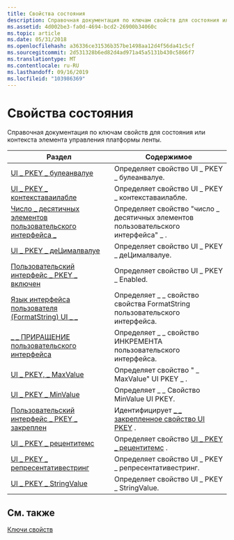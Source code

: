 ```yaml
---
title: Свойства состояния
description: Справочная документация по ключам свойств для состояния или контекста элемента управления платформы ленты.
ms.assetid: 4d002be3-fa0d-4694-bcd2-26900b34060c
ms.topic: article
ms.date: 05/31/2018
ms.openlocfilehash: a36336ce31536b357be1498aa12d4f56da41c5cf
ms.sourcegitcommit: 2d531328b6ed82d4ad971a45a5131b430c5866f7
ms.translationtype: MT
ms.contentlocale: ru-RU
ms.lasthandoff: 09/16/2019
ms.locfileid: "103986369"
---
```

# <a name="state-properties"></a>Свойства состояния

Справочная документация по ключам свойств для состояния или контекста элемента управления платформы ленты.



| Раздел                                                                                                | Содержимое                                                                                                               |
|------------------------------------------------------------------------------------------------------|------------------------------------------------------------------------------------------------------------------------|
| [UI \_ PKEY \_ булеанвалуе](windowsribbon-reference-properties-uipkey-booleanvalue.md)                 | Определяет свойство UI \_ PKEY \_ булеанвалуе.<br/>                                                             |
| [UI \_ PKEY \_ контекставаилабле](windowsribbon-reference-properties-uipkey-contextavailable.md)         | Определяет свойство UI \_ PKEY \_ контекставаилабле.<br/>                                                         |
| [Число \_ десятичных элементов пользовательского интерфейса \_](windowsribbon-reference-properties-uipkey-decimalplaces.md)               | Определяет свойство "число \_ десятичных элементов пользовательского интерфейса" \_ .<br/>                                                            |
| [UI \_ PKEY \_ деЦималвалуе](windowsribbon-reference-properties-uipkey-decimalvalue.md)                 | Определяет свойство UI \_ PKEY \_ деЦималвалуе.<br/>                                                             |
| [Пользовательский интерфейс \_ PKEY \_ включен](windowsribbon-reference-properties-uipkey-enabled.md)                           | Определяет свойство UI \_ PKEY \_ Enabled.<br/>                                                                  |
| [Язык интерфейса пользователя (FormatString) UI \_ \_](windowsribbon-reference-properties-uipkey-formatstring.md)                 | Определяет \_ \_ свойство свойства FormatString пользовательского интерфейса.<br/>                                                             |
| [\_ \_ ПРИРАЩЕНИЕ пользовательского интерфейса](windowsribbon-reference-properties-uipkey-increment.md)                       | Определяет \_ \_ свойство ИНКРЕМЕНТА пользовательского интерфейса.<br/>                                                                |
| [UI \_ PKEY, \_ MaxValue](windowsribbon-reference-properties-uipkey-maxvalue.md)                         | Определяет свойство " \_ MaxValue" UI PKEY \_ .<br/>                                                                 |
| [UI \_ PKEY \_ MinValue](windowsribbon-reference-properties-uipkey-minvalue.md)                         | Определяет \_ \_ Свойство MinValue UI PKEY.<br/>                                                                 |
| [Пользовательский интерфейс \_ PKEY \_ закреплен](windowsribbon-reference-properties-uipkey-pinned.md)                             | Идентифицирует [ \_ \_ закрепленное свойство UI PKEY](windowsribbon-reference-properties-uipkey-pinned.md) .<br/>           |
| [UI \_ PKEY \_ рецентитемс](windowsribbon-reference-properties-uipkey-recentitems.md)                   | Определяет свойство [UI \_ PKEY \_ рецентитемс](windowsribbon-reference-properties-uipkey-recentitems.md) .<br/> |
| [UI \_ PKEY \_ репресентативестринг](windowsribbon-reference-properties-uipkey-representativestring.md) | Определяет свойство UI \_ PKEY \_ репресентативестринг.<br/>                                                     |
| [UI \_ PKEY \_ StringValue](windowsribbon-reference-properties-uipkey-stringvalue.md)                   | Определяет свойство UI \_ PKEY \_ StringValue.<br/>                                                              |



 

## <a name="related-topics"></a>См. также

<dl> <dt>

[Ключи свойств](windowsribbon-reference-properties.md)
</dt> </dl>

 

 





